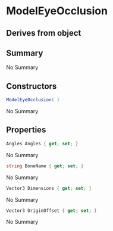 # ModelEyeOcclusion

## Derives from object

## Summary

No Summary
## Constructors

```c#
ModelEyeOcclusion( ) 
```
No Summary
## Properties

```c#
Angles Angles { get; set; } 
```
No Summary
```c#
string BoneName { get; set; } 
```
No Summary
```c#
Vector3 Dimensions { get; set; } 
```
No Summary
```c#
Vector3 OriginOffset { get; set; } 
```
No Summary
